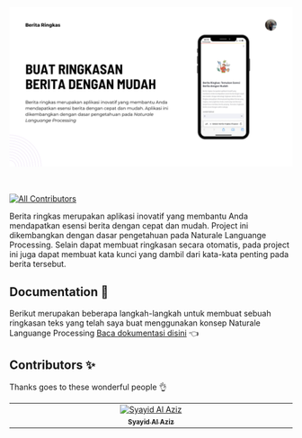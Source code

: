 ![alt text](https://github.com/syayidalaziz10/berita-ringkas/blob/main/assets/image-readme.png?raw=true)

&nbsp;

[![All Contributors](https://img.shields.io/badge/all_contributors-1-orange.svg?style=flat-square)](#contributors-)

Berita ringkas merupakan aplikasi inovatif yang membantu Anda mendapatkan esensi berita dengan cepat dan mudah. Project ini dikembangkan dengan dasar pengetahuan pada Naturale Languange Processing.
Selain dapat membuat ringkasan secara otomatis, pada project ini juga dapat membuat kata kunci yang dambil dari kata-kata penting pada berita tersebut.

## Documentation 📖

Berikut merupakan beberapa langkah-langkah untuk membuat sebuah ringkasan teks yang telah saya buat menggunakan konsep Naturale Languange Processing
[Baca dokumentasi disini](https://syayidalaziz10.github.io/news_summarization/) 👈

## Contributors ✨

Thanks goes to these wonderful people 👌

<!-- ALL-CONTRIBUTORS-LIST:START - Do not remove or modify this section -->
<!-- prettier-ignore-start -->
<!-- markdownlint-disable -->
<table>
  <tbody>
    <tr>
      <td align="center" valign="top" width="14.28%"><a href="http://ivesvh.com"><img src="https://avatars.githubusercontent.com/u/103559331?v=4" width="100px;" alt="Syayid Al Aziz"/><br /><sub><b>Syayid Al Aziz</b></sub></a></td>
  </tbody>
</table>

<!-- markdownlint-restore -->
<!-- prettier-ignore-end -->

<!-- ALL-CONTRIBUTORS-LIST:END -->

